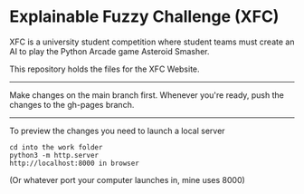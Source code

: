 # Explainable Fuzzy Challenge (XFC)

XFC is a university student competition where student teams must create an AI to play the Python Arcade game Asteroid Smasher.

This repository holds the files for the XFC Website.

________________________________________________________________________________________________________________________________

Make changes on the main branch first. Whenever you're ready, push the changes to the gh-pages branch.

________________________________________________________________________________________________________________________________

To preview the changes you need to launch a local server
```
cd into the work folder
python3 -m http.server
http://localhost:8000 in browser
```
(Or whatever port your computer launches in, mine uses 8000)
